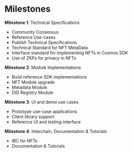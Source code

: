 # Milestones

**Milestone 1**: Technical Specifications
- Community Consensus
- Reference Use-cases
- Publish Technical Specifications
- Technical Standard for NFT MetaData
- Interface standard for implementing NFTs in Cosmos SDK
- Use of ZKPs for privacy in NFTs

**Milestone 2**: Module Implementations
- Build reference SDK implementations
- NFT Module upgrade
- Metadata Module
- DID Registry Module

**Milestone 3**: UI and demo use cases
- Prototype use-case applications
- Client library support
- Reference UI and testing interface

**Milestone 4**: Interchain, Documentation & Tutorials
 - IBC for NFTs
 - Documentation & Tutorials